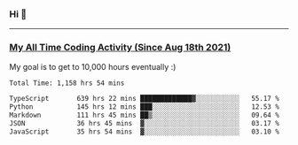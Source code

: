 ### Hi 🙂

---

### <a href="https://wakatime.com/@Eroxl">My All Time Coding Activity (Since Aug 18th 2021)</a>
My goal is to get to 10,000 hours eventually :)
<!--START_SECTION:waka-->

```txt
Total Time: 1,158 hrs 54 mins

TypeScript       639 hrs 22 mins █████████████▓░░░░░░░░░░░   55.17 %
Python           145 hrs 12 mins ███░░░░░░░░░░░░░░░░░░░░░░   12.53 %
Markdown         111 hrs 45 mins ██▒░░░░░░░░░░░░░░░░░░░░░░   09.64 %
JSON             36 hrs 45 mins  ▓░░░░░░░░░░░░░░░░░░░░░░░░   03.17 %
JavaScript       35 hrs 54 mins  ▓░░░░░░░░░░░░░░░░░░░░░░░░   03.10 %
```

<!--END_SECTION:waka-->
